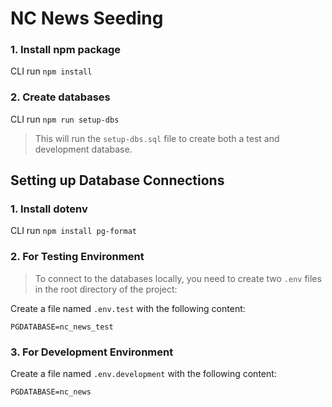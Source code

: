 # NC News Seeding

### 1. Install npm package

CLI run `npm install`

### 2. Create databases

CLI run `npm run setup-dbs`

> This will run the `setup-dbs.sql` file to create both a test and development database.

## Setting up Database Connections

### 1. Install dotenv

CLI run `npm install pg-format`

### 2. For Testing Environment

> To connect to the databases locally, you need to create two `.env` files in the root directory of the project:

Create a file named `.env.test` with the following content:

```
PGDATABASE=nc_news_test
```

### 3. For Development Environment

Create a file named `.env.development` with the following content:

```
PGDATABASE=nc_news
```
